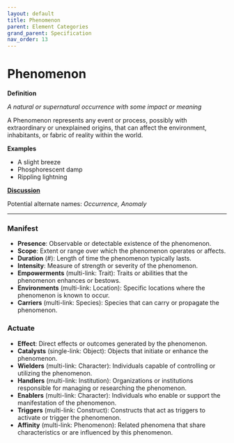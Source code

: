 ```yaml
---
layout: default
title: Phenomenon
parent: Element Categories
grand_parent: Specification
nav_order: 13
---
```


# Phenomenon

**Definition**

*A natural or supernatural occurrence with some impact or meaning*

A Phenomenon represents any event or process, possibly with extraordinary or unexplained origins, that can affect the environment, inhabitants, or fabric of reality within the world.  

**Examples**
- A slight breeze
- Phosphorescent damp
- Rippling lightning

**[Discussion](https://github.com/OnlyWorlds/OnlyWorlds/discussions/categories/Phenomenon)**

Potential alternate names: *Occurrence, Anomaly*

---
### Manifest
- **Presence**: Observable or detectable existence of the phenomenon.
- **Scope**: Extent or range over which the phenomenon operates or affects.
- **Duration** (#): Length of time the phenomenon typically lasts.
- **Intensity**: Measure of strength or severity of the phenomenon.
- **Empowerments** (multi-link: Trait): Traits or abilities that the phenomenon enhances or bestows.
- **Environments** (multi-link: Location): Specific locations where the phenomenon is known to occur.
- **Carriers** (multi-link: Species): Species that can carry or propagate the phenomenon.

### Actuate
- **Effect**: Direct effects or outcomes generated by the phenomenon.
- **Catalysts** (single-link: Object): Objects that initiate or enhance the phenomenon.
- **Wielders** (multi-link: Character): Individuals capable of controlling or utilizing the phenomenon.
- **Handlers** (multi-link: Institution): Organizations or institutions responsible for managing or researching the phenomenon.
- **Enablers** (multi-link: Character): Individuals who enable or support the manifestation of the phenomenon.
- **Triggers** (multi-link: Construct): Constructs that act as triggers to activate or trigger the phenomenon.
- **Affinity** (multi-link: Phenomenon): Related phenomena that share characteristics or are influenced by this phenomenon.


